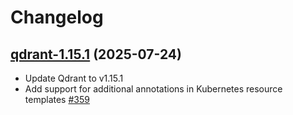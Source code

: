 # Changelog

## [qdrant-1.15.1](https://github.com/qdrant/qdrant-helm/tree/qdrant-1.15.1) (2025-07-24)

- Update Qdrant to v1.15.1
- Add support for additional annotations in Kubernetes resource templates [#359](https://github.com/qdrant/qdrant-helm/pull/359)

